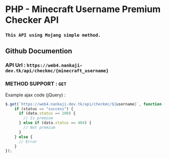 # PHP - Minecraft Username Premium Checker API

### `This API using Mojang simple method.`

## Github Documention

### API Url : `https://web4.nankaji-dev.tk/api/checkmc/{minecraft_username}`

### METHOD SUPPORT : `GET`

Example ajax code (jQuery) :

```javascript
$.get(`https://web4.nankaji-dev.tk/api/checkmc/${username}`, function (data, status) {
    if (status == "success") {
      if (data.status == 200) {
        // Is premium
      } else if (data.status == 404) {
        // Not premium
      }
    } else {
      // Error
    }
});
```

